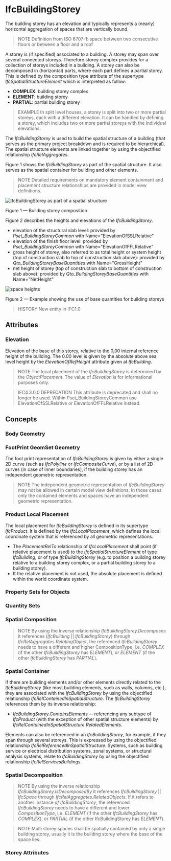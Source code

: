 # IfcBuildingStorey

The building storey has an elevation and typically represents a (nearly) horizontal aggregation of spaces that are vertically bound.
<!-- end of short definition -->


> NOTE Definition from ISO 6707-1:
> space between two consecutive floors or between a floor and a roof

A storey is (if specified) associated to a building. A storey may span over several connected storeys. Therefore storey complex provides for a collection of storeys included in a building. A storey can also be decomposed in (horizontal) parts, where each part defines a partial storey. This is defined by the composition type attribute of the supertype _IfcSpatialStructureElement_ which is interpreted as follow:

* **COMPLEX**: building storey complex
* **ELEMENT**: building storey
* **PARTIAL**: partial building storey

> EXAMPLE In split level houses, a storey is split into two or more partial storeys, each with a different elevation. It can be handled by defining a storey, which includes two or more partial storeys with the individual elevations.

The _IfcBuildingStorey_ is used to build the spatial structure of a building (that serves as the primary project breakdown and is required to be hierarchical). The spatial structure elements are linked together by using the objectified relationship _IfcRelAggregates_.

Figure 1 shows the _IfcBuildingStorey_ as part of the spatial structure. It also serves as the spatial container for building and other elements.

> NOTE Detailed requirements on mandatory element containment and placement structure relationships are provided in model view definitions.

![IfcBuildingStorey as part of a spatial structure](../../../../figures/ifcbuildingstorey-spatialstructure.png "Figure 1 — Building storey composition")

Figure 1 — Building storey composition

Figure 2 describes the heights and elevations of the _IfcBuildingStorey_.

* elevation of the structural slab level: provided by _Pset_BuildingStoreyCommon_ with Name="ElevationOfSSLRelative"
* elevation of the finish floor level: provided by _Pset_BuildingStoreyCommon_ with Name="ElevationOfFFLRelative"
* gross height of storey, also referred to as total height or system height (top of construction slab to top of construction slab above): provided by _Qto_BuildingStoreyBaseQuantities_ with Name="GrossHeight"
* net height of storey (top of construction slab to bottom of construction slab above): provided by _Qto_BuildingStoreyBaseQuantities_ with Name="NetHeight"

![space heights](../../../../figures/ifcbuildingstorey_heights.png "Figure 2 — Building storey elevations")

Figure 2 — Example showing the use of base quantities for building storeys

> HISTORY New entity in IFC1.0

## Attributes

### Elevation
Elevation of the base of this storey, relative to the 0,00 internal reference height of the building. The 0.00 level is given by the absolute above sea level height by the _ElevationOfRefHeight_ attribute given at _IfcBuilding_.

> NOTE The local placement of the _IfcBuildingStorey_ is determined by the _ObjectPlacement_. The value of _Elevation_ is for informational purposes only.

> IFC4.3.0.0 DEPRECATION This attribute is deprecated and shall no longer be used. Within Pset_BuildingStoreyCommon use ElevationOfSSLRelative or ElevationOfFFLRelative instead.

## Concepts

### Body Geometry

### FootPrint GeomSet Geometry

The foot print representation of _IfcBuildingStorey_ is given by either a single 2D curve (such as _IfcPolyline_ or _IfcCompositeCurve_), or by a list of 2D curves (in case of inner boundaries), if the building storey has an independent geometric representation.

> NOTE The independent geometric representation of _IfcBuildingStorey_ may not be allowed in certain model view definitions. In those cases only the contained elements and spaces have an independent geometric representation.

### Product Local Placement

The local placement for _IfcBuildingStorey_ is defined in its supertype _IfcProduct_. It is defined by the _IfcLocalPlacement_, which defines the local coordinate system that is referenced by all geometric representations.

* The _PlacementRelTo_ relationship of _IfcLocalPlacement_ shall point (if relative placement is used) to the _IfcSpatialStructureElement_ of type _IfcBuilding_, or of type _IfcBuildingStorey_ (e.g. to position a building storey relative to a building storey complex, or a partial building storey to a building storey).
* If the relative placement is not used, the absolute placement is defined within the world coordinate system.

### Property Sets for Objects



### Quantity Sets



### Spatial Composition

> NOTE By using the inverse relationship _IfcBuildingStorey.Decomposes_ it references (_IfcBuilding_ || _IfcBuildingStorey_) through _IfcRelAggregates.RelatingObject_, the referenced _IfcBuildingStorey_ needs to have a different and higher CompositionType, i.e. _COMPLEX_ (if the other _IfcBuildingStorey_ has _ELEMENT_), or _ELEMENT_ (if the other _IfcBuildingStorey_ has _PARTIAL_).

### Spatial Container

If there are building elements and/or other elements directly related to the _IfcBuildingStorey_ (like most building elements, such as walls, columns, etc.), they are associated with the _IfcBuildingStorey_ by using the objectified relationship _IfcRelContainedInSpatialStructure_. The _IfcBuildingStorey_ references them by its inverse relationship:

* _IfcBuildingStorey.ContainsElements_ -- referencing any subtype of _IfcProduct_ (with the exception of other spatial structure elements) by _IfcRelContainedInSpatialStructure.RelatedElements_.

Elements can also be referenced in an _IfcBuildingStorey_, for example, if they span through several storeys. This is expressed by using the objectified relationship _IfcRelReferencedInSpatialStructure_. Systems, such as building service or electrical distribution systems, zonal systems, or structural analysis systems, relate to _IfcBuildingStorey_ by using the objectified relationship _IfcRelServicesBuildings_.

### Spatial Decomposition

> NOTE By using the inverse relationship _IfcBuildingStorey.IsDecomposedBy_ it references _IfcBuildingStorey_ || _IfcSpace_ through _IfcRelAggregates.RelatedObjects_. If it refers to another instance _of IfcBuildingStorey_, the referenced _IfcBuildingStorey_ needs to have a different and lower _CompositionType_, i.e. _ELEMENT_ (if the other _IfcBuildingStorey_ has _COMPLEX_), or _PARTIAL_ (if the other IfcBuildingStorey has _ELEMENT_).

> NOTE Multi storey spaces shall be spatially contained by only a single building storey, usually it is the building storey where the base of the space lies.

### Storey Attributes
